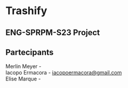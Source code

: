 # Trashify

ENG-SPRPM-S23 Project
-

Partecipants
-
Merlin Meyer -  
Iacopo Ermacora - iacopoermacora@gmail.com  
Elise Marque -  
